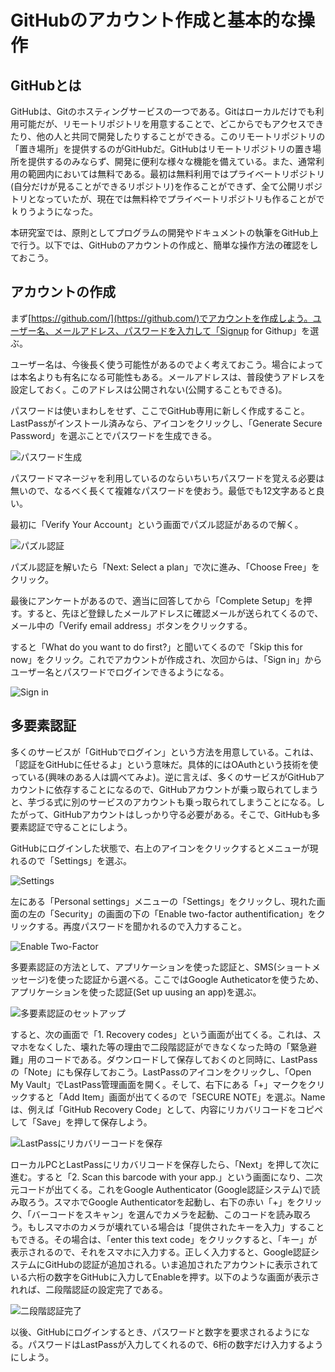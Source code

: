 # GitHubのアカウント作成と基本的な操作

## GitHubとは

GitHubは、Gitのホスティングサービスの一つである。Gitはローカルだけでも利用可能だが、リモートリポジトリを用意することで、どこからでもアクセスできたり、他の人と共同で開発したりすることができる。このリモートリポジトリの「置き場所」を提供するのがGitHubだ。GitHubはリモートリポジトリの置き場所を提供するのみならず、開発に便利な様々な機能を備えている。また、通常利用の範囲内においては無料である。最初は無料利用ではプライベートリポジトリ(自分だけが見ることができるリポジトリ)を作ることができず、全て公開リポジトリとなっていたが、現在では無料枠でプライベートリポジトリも作ることがでｋりうようになった。

本研究室では、原則としてプログラムの開発やドキュメントの執筆をGitHub上で行う。以下では、GitHubのアカウントの作成と、簡単な操作方法の確認をしておこう。

## アカウントの作成

まず[https://github.com/](https://github.com/)でアカウントを作成しよう。ユーザー名、メールアドレス、パスワードを入力して「Signup for Githup」を選ぶ。

ユーザー名は、今後長く使う可能性があるのでよく考えておこう。場合によっては本名よりも有名になる可能性もある。メールアドレスは、普段使うアドレスを設定しておく。このアドレスは公開されない(公開することもできる)。

パスワードは使いまわしをせず、ここでGitHub専用に新しく作成すること。LastPassがインストール済みなら、アイコンをクリックし、「Generate Secure Password」を選ぶことでパスワードを生成できる。

![パスワード生成](fig/generate_password.png)

パスワードマネージャを利用しているのならいちいちパスワードを覚える必要は無いので、なるべく長くて複雑なパスワードを使おう。最低でも12文字あると良い。

最初に「Verify Your Account」という画面でパズル認証があるので解く。

![パズル認証](fig/verify_account.png)

パズル認証を解いたら「Next: Select a plan」で次に進み、「Choose Free」をクリック。

最後にアンケートがあるので、適当に回答してから「Complete Setup」を押す。すると、先ほど登録したメールアドレスに確認メールが送られてくるので、メール中の「Verify email address」ボタンをクリックする。

すると「What do you want to do first?」と聞いてくるので「Skip this for now」をクリック。これでアカウントが作成され、次回からは、「Sign in」からユーザー名とパスワードでログインできるようになる。

![Sign in](fig/sign_in.png)

## 多要素認証

多くのサービスが「GitHubでログイン」という方法を用意している。これは、「認証をGitHubに任せるよ」という意味だ。具体的にはOAuthという技術を使っている(興味のある人は調べてみよ)。逆に言えば、多くのサービスがGitHubアカウントに依存することになるので、GitHubアカウントが乗っ取られてしまうと、芋づる式に別のサービスのアカウントも乗っ取られてしまうことになる。したがって、GitHubアカウントはしっかり守る必要がある。そこで、GitHubも多要素認証で守ることにしよう。

GitHubにログインした状態で、右上のアイコンをクリックするとメニューが現れるので「Settings」を選ぶ。

![Settings](fig/settings.png)

左にある「Personal settings」メニューの「Settings」をクリックし、現れた画面の左の「Security」の画面の下の「Enable two-factor authentification」をクリックする。再度パスワードを聞かれるので入力すること。

![Enable Two-Factor](fig/enable_two_factor.png)

多要素認証の方法として、アプリケーションを使った認証と、SMS(ショートメッセージ)を使った認証から選べる。ここではGoogle Autheticatorを使うため、アプリケーションを使った認証(Set up uusing an app)を選ぶ。

![多要素認証のセットアップ](fig/setup_using_app.png)

すると、次の画面で「1. Recovery codes」という画面が出てくる。これは、スマホをなくした、壊れた等の理由で二段階認証ができなくなった時の「緊急避難」用のコードである。ダウンロードして保存しておくのと同時に、LastPassの「Note」にも保存しておこう。LastPassのアイコンをクリックし、「Open My Vault」でLastPass管理画面を開く。そして、右下にある「+」マークをクリックすると「Add Item」画面が出てくるので「SECURE NOTE」を選ぶ。Nameは、例えば「GitHub Recovery Code」として、内容にリカバリコードをコピペして「Save」を押して保存しよう。

![LastPassにリカバリーコードを保存](fig/lastpass_note.png)

ローカルPCとLastPassにリカバリコードを保存したら、「Next」を押して次に進む。すると「2. Scan this barcode with your app.」という画面になり、二次元コードが出てくる。これをGoogle Authenticator (Google認証システム)で読み取ろう。スマホでGoogle Authenticatorを起動し、右下の赤い「+」をクリック、「バーコードをスキャン」を選んでカメラを起動、このコードを読み取ろう。もしスマホのカメラが壊れている場合は「提供されたキーを入力」することもできる。その場合は、「enter this text code」をクリックすると、「キー」が表示されるので、それをスマホに入力する。正しく入力すると、Google認証システムにGitHubの認証が追加される。いま追加されたアカウントに表示されている六桁の数字をGitHubに入力してEnableを押す。以下のような画面が表示されれば、二段階認証の設定完了である。

![二段階認証完了](fig/two_factor_enabled.png)

以後、GitHubにログインするとき、パスワードと数字を要求されるようになる。パスワードはLastPassが入力してくれるので、6桁の数字だけ入力するようにしよう。
